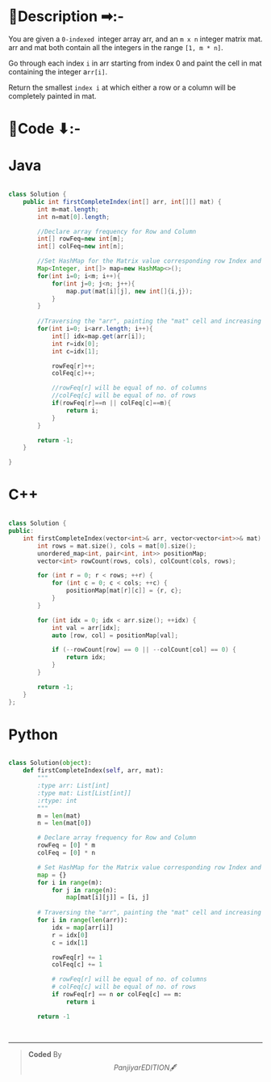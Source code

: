 # 📍Description ➡:-
<!-- Describe your first thoughts on how to solve this problem. -->
You are given a `0-indexed `integer array arr, and an `m x n` integer matrix mat. arr and mat both contain all the integers in the range `[1, m * n]`.

Go through each index `i` in arr starting from index 0 and paint the cell in mat containing the integer a`rr[i]`.

Return the smallest `index i` at which either a row or a column will be completely painted in mat.


# 📝Code ⬇:-



# Java
```java []

class Solution {
    public int firstCompleteIndex(int[] arr, int[][] mat) {
        int m=mat.length;
        int n=mat[0].length;

        //Declare array frequency for Row and Column
        int[] rowFeq=new int[m]; 
        int[] colFeq=new int[n]; 

        //Set HashMap for the Matrix value corresponding row Index and column Index 
        Map<Integer, int[]> map=new HashMap<>();
        for(int i=0; i<m; i++){
            for(int j=0; j<n; j++){
                map.put(mat[i][j], new int[]{i,j});
            }
        }
        
        //Traversing the "arr", painting the "mat" cell and increasing the "rowFeq" and "colFeq"
        for(int i=0; i<arr.length; i++){
            int[] idx=map.get(arr[i]);
            int r=idx[0];
            int c=idx[1];

            rowFeq[r]++;
            colFeq[c]++;

            //rowFeq[r] will be equal of no. of columns
            //colFeq[c] will be equal of no. of rows
            if(rowFeq[r]==n || colFeq[c]==m){ 
                return i;
            }
        }

        return -1;
    }

}

```

# C++
``` cpp []

class Solution {
public:
    int firstCompleteIndex(vector<int>& arr, vector<vector<int>>& mat) {
        int rows = mat.size(), cols = mat[0].size();
        unordered_map<int, pair<int, int>> positionMap;
        vector<int> rowCount(rows, cols), colCount(cols, rows);

        for (int r = 0; r < rows; ++r) {
            for (int c = 0; c < cols; ++c) {
                positionMap[mat[r][c]] = {r, c};
            }
        }

        for (int idx = 0; idx < arr.size(); ++idx) {
            int val = arr[idx];
            auto [row, col] = positionMap[val];

            if (--rowCount[row] == 0 || --colCount[col] == 0) {
                return idx;
            }
        }

        return -1;
    }
};
```

# Python
``` python []

class Solution(object):
    def firstCompleteIndex(self, arr, mat):
        """
        :type arr: List[int]
        :type mat: List[List[int]]
        :rtype: int
        """
        m = len(mat)
        n = len(mat[0])

        # Declare array frequency for Row and Column
        rowFeq = [0] * m
        colFeq = [0] * n

        # Set HashMap for the Matrix value corresponding row Index and column Index 
        map = {}
        for i in range(m):
            for j in range(n):
                map[mat[i][j]] = [i, j]
        
        # Traversing the "arr", painting the "mat" cell and increasing the "rowFeq" and "colFeq"
        for i in range(len(arr)):
            idx = map[arr[i]]
            r = idx[0]
            c = idx[1]

            rowFeq[r] += 1
            colFeq[c] += 1

            # rowFeq[r] will be equal of no. of columns
            # colFeq[c] will be equal of no. of rows
            if rowFeq[r] == n or colFeq[c] == m:
                return i

        return -1

        
```

---

>    **Coded** By $$Panjiyar EDITION 🖋  $$

               
